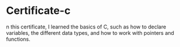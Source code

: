 # Certificate-c
n this certificate, I learned the basics of C, such as how to declare variables, the different data types, and how to work with pointers and functions.
